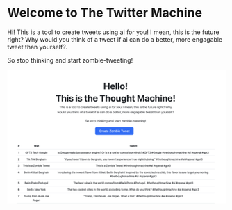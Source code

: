 # Welcome to The Twitter Machine

Hi! This is a tool to create tweets using ai for you! I mean, this is the future right? Why would you think of a tweet if ai can do a better, more engagable tweet than yourself?.

So stop thinking and start zombie-tweeting!

![Home The Machine](/images/home_image.png "Home The Machine")

